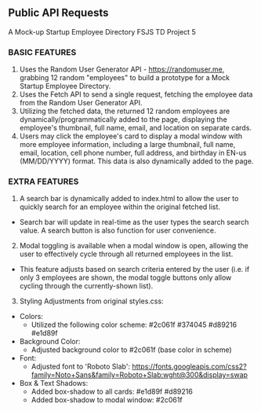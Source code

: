 ## Public API Requests
A Mock-up Startup Employee Directory FSJS TD Project 5  

### BASIC FEATURES
1. Uses the Random User Generator API - https://randomuser.me, grabbing 12 random "employees" to build a prototype for a Mock Startup Employee Directory.  
2. Uses the Fetch API to send a single request, fetching the employee data from the Random User Generator API.
3. Utilizing the fetched data, the returned 12 random employees are dynamically/programmatically added to the page, displaying the employee's thumbnail, full name, email, and location on separate cards.
4. Users may click the employee's card to display a modal window with more employee information, including a large thumbnail, full name, email, location, cell phone number, full address, and birthday in EN-us (MM/DD/YYYY) format. This data is also dynamically added to the page.

### EXTRA FEATURES
1. A search bar is dynamically added to index.html to allow the user to quickly search for an employee within the original fetched list.
  - Search bar will update in real-time as the user types the search search value. A search button is also function for user convenience.
2. Modal toggling is available when a modal window is open, allowing the user to effectively cycle through all returned employees in the list.
  - This feature adjusts based on search criteria entered by the user (i.e. if only 3 employees are shown, the modal toggle buttons only allow cycling through the currently-shown list).
3. Styling Adjustments from original styles.css:
  - Colors:
    - Utilized the following color scheme: #2c061f #374045 #d89216 #e1d89f
  - Background Color:
    - Adjusted background color to #2c061f (base color in scheme)
  - Font:
    - Adjusted font to 'Roboto Slab': https://fonts.googleapis.com/css2?family=Noto+Sans&family=Roboto+Slab:wght@300&display=swap
  - Box & Text Shadows:
    - Added box-shadow to all cards: #e1d89f #d89216
    - Added box-shadow to modal window: #2c061f
